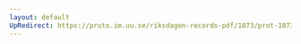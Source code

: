```yaml
---
layout: default
UpRedirect: https://pruto.im.uu.se/riksdagen-records-pdf/1873/prot-1873--ak--404/prot-1873--ak--404_048.pdf
---
```

